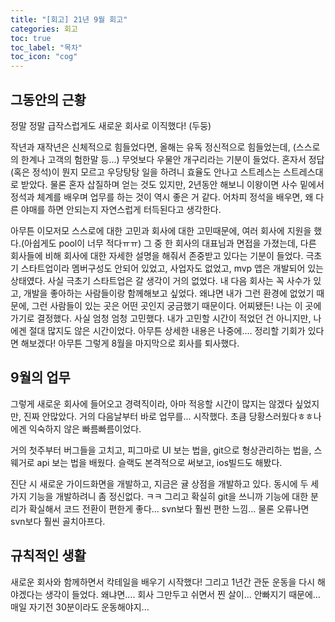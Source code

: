 ```yaml
---
title: "[회고] 21년 9월 회고"
categories: 회고
toc: true
toc_label: "목차"
toc_icon: "cog"
---
```


## 그동안의 근황

정말 정말 급작스럽게도 새로운 회사로 이직했다! (두둥)

작년과 재작년은 신체적으로 힘들었다면, 올해는 유독 정신적으로 힘들었는데, (스스로의 한계나 고객의 험한말 등...) 무엇보다 우물안 개구리라는 기분이 들었다. 혼자서 정답(혹은 정석)이 뭔지 모르고 우당탕탕 일을 하려니 효율도 안나고 스트레스는 스트레스대로 받았다. 물론 혼자 삽질하며 얻는 것도 있지만, 2년동안 해보니 이왕이면 사수 밑에서 정석과 체계를 배우며 업무를 하는 것이 역시 좋은 거 같다. 어차피 정석을 배우면, 왜 다른 야매를 하면 안되는지 자연스럽게 터득된다고 생각한다.

아무튼 이모저모 스스로에 대한 고민과 회사에 대한 고민때문에, 여러 회사에 지원을 했다.(아쉽게도 pool이 너무 적다ㅠㅠ) 그 중 한 회사의 대표님과 면접을 가졌는데, 다른 회사들에 비해 회사에 대한 자세한 설명을 해줘서 존중받고 있다는 기분이 들었다. 극초기 스타트업이라 멤버구성도 안되어 있었고, 사업자도 없었고, mvp 앱은 개발되어 있는 상태였다. 사실 극초기 스타트업은 갈 생각이 거의 없었다. 내 다음 회사는 꼭 사수가 있고, 개발을 좋아하는 사람들이랑 함께해보고 싶었다. 왜냐면 내가 그런 환경에 없었기 때문에, 그런 사람들이 있는 곳은 어떤 곳인지 궁금했기 때문이다. 어찌됐든! 나는 이 곳에 가기로 결정했다. 사실 엄청 엄청 고민했다. 내가 고민할 시간이 적었던 건 아니지만, 나에겐 절대 많지도 않은 시간이었다. 아무튼 상세한 내용은 나중에.... 정리할 기회가 있다면 해보겠다! 아무튼 그렇게 8월을 마지막으로 회사를 퇴사했다.

## 9월의 업무

그렇게 새로운 회사에 들어오고 경력직이라, 아마 적응할 시간이 많지는 않겠다 싶었지만, 진짜 안많았다. 거의 다음날부터 바로 업무를... 시작했다. 초큼 당황스러웠다ㅎㅎ나에겐 익숙하지 않은 빠름빠름이었다.

거의 첫주부터 버그들을 고치고, 피그마로 UI 보는 법을, git으로 형상관리하는 법을, 스웨거로 api 보는 법을 배웠다. 슬랙도 본격적으로 써보고, ios빌드도 해봤다. 

진단 시 새로운 가이드화면을 개발하고, 지금은 귤 상점을 개발하고 있다. 동시에 두 세가지 기능을 개발하려니 좀 정신없다. ㅋㅋ 그리고 확실히 git을 쓰니까 기능에 대한 분리가 확실해서 코드 전환이 편한게 좋다... svn보다 훨씬 편한 느낌... 물론 오류나면 svn보다 훨씬 골치아프다.

## 규칙적인 생활

새로운 회사와 함께하면서 칵테일을 배우기 시작했다! 그리고 1년간 관둔 운동을 다시 해야겠다는 생각이 들었다. 왜냐면.... 회사 그만두고 쉬면서 찐 살이... 안빠지기 때문에... 매일 자기전 30분이라도 운동해야지...